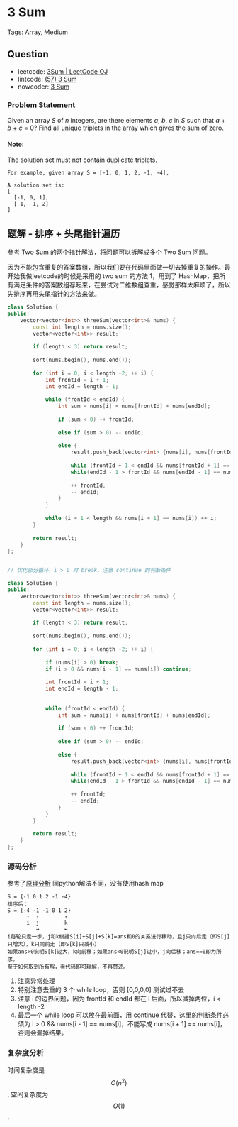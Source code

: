 # 3 Sum

Tags: Array, Medium

## Question

- leetcode: [3Sum | LeetCode OJ](https://leetcode.com/problems/3sum/)
- lintcode: [(57) 3 Sum](http://www.lintcode.com/en/problem/3sum/)
- nowcoder: [3 Sum](https://www.nowcoder.com/practice/345e2ed5f81d4017bbb8cc6055b0b711?tpId=46&tqId=29163&tPage=1&rp=1&ru=/ta/leetcode&qru=/ta/leetcode/question-ranking)

### Problem Statement

Given an array _S_ of _n_ integers, are there elements _a_, _b_, _c_ in _S_
such that _a_ + _b_ + _c_ = 0? Find all unique triplets in the array which
gives the sum of zero.

#### Note:

The solution set must not contain duplicate triplets.
    
    For example, given array S = [-1, 0, 1, 2, -1, -4],
    
    A solution set is:
    [
      [-1, 0, 1],
      [-1, -1, 2]
    ]


## 题解 - 排序 + 头尾指针遍历

参考 Two Sum 的两个指针解法，将问题可以拆解成多个 Two Sum 问题。

因为不能包含重复的答案数组，所以我们要在代码里面做一切去掉重复的操作。最开始我做leetcode的时候是采用的 two sum 的方法 1，用到了 HashMap，把所有满足条件的答案数组存起来，在尝试对二维数组查重，感觉那样太麻烦了，所以先排序再用头尾指针的方法来做。

```cpp
class Solution {
public:
    vector<vector<int>> threeSum(vector<int>& nums) {
        const int length = nums.size();
        vector<vector<int>> result;
        
        if (length < 3) return result;
        
        sort(nums.begin(), nums.end());
        
        for (int i = 0; i < length -2; ++ i) {
            int frontId = i + 1;
            int endId = length - 1;
            
            while (frontId < endId) {
                int sum = nums[i] + nums[frontId] + nums[endId];
                
                if (sum < 0) ++ frontId;
                
                else if (sum > 0) -- endId;
                
                else {
                    result.push_back(vector<int> {nums[i], nums[frontId], nums[endId]});
                    
                    while (frontId + 1 < endId && nums[frontId + 1] == nums[frontId]) ++ frontId;
                    while(endId - 1 > frontId && nums[endId - 1] == nums[endId]) -- endId;
                    
                    ++ frontId;
                    -- endId;
                }
            }
            
            while (i + 1 < length && nums[i + 1] == nums[i]) ++ i;
        }
        
        return result;
    }
};


// 优化部分循环，i > 0 时 break，注意 continue 的判断条件

class Solution {
public:
    vector<vector<int>> threeSum(vector<int>& nums) {
        const int length = nums.size();
        vector<vector<int>> result;
        
        if (length < 3) return result;
        
        sort(nums.begin(), nums.end());
        
        for (int i = 0; i < length -2; ++ i) {
            
            if (nums[i] > 0) break;
            if (i > 0 && nums[i - 1] == nums[i]) continue;
            
            int frontId = i + 1;
            int endId = length - 1;
            
            
            while (frontId < endId) {
                int sum = nums[i] + nums[frontId] + nums[endId];
                
                if (sum < 0) ++ frontId;
                
                else if (sum > 0) -- endId;
                
                else {
                    result.push_back(vector<int> {nums[i], nums[frontId], nums[endId]});
                    
                    while (frontId + 1 < endId && nums[frontId + 1] == nums[frontId]) ++ frontId;
                    while(endId - 1 > frontId && nums[endId - 1] == nums[endId]) -- endId;
                    
                    ++ frontId;
                    -- endId;
                }
            }
        }
        
        return result;
    }
};

```

### 源码分析

参考了[原理分析](https://algorithm.yuanbin.me/zh-hans/integer_array/3_sum.html)
同python解法不同，没有使用hash map
```
S = {-1 0 1 2 -1 -4}
排序后：
S = {-4 -1 -1 0 1 2}
      ↑  ↑        ↑
      i  j        k
         →        ←
i每轮只走一步，j和k根据S[i]+S[j]+S[k]=ans和0的关系进行移动，且j只向后走（即S[j]只增大），k只向前走（即S[k]只减小）
如果ans>0说明S[k]过大，k向前移；如果ans<0说明S[j]过小，j向后移；ans==0即为所求。
至于如何取到所有解，看代码即可理解，不再赘述。
```

1. 注意异常处理
2. 特别注意去重的 3 个 while loop，否则 [0,0,0,0] 测试过不去
3. 注意 i 的边界问题，因为 frontId 和 endId 都在 i 后面，所以减掉两位，i < length -2
4. 最后一个 while loop 可以放在最前面，用 continue 代替，这里的判断条件必须为 i > 0 && nums[i - 1] == nums[i]，不能写成 nums[i + 1] == nums[i]，否则会漏掉结果。

### 复杂度分析

时间复杂度是 $$O(n^2)$$, 空间复杂度为 $$O(1)$$.